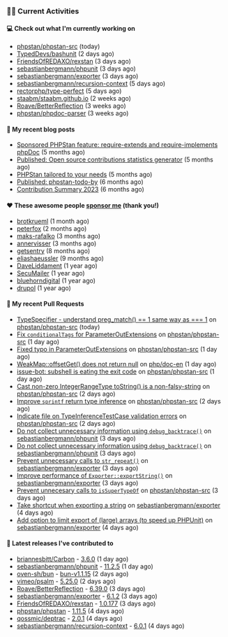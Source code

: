 ### 👨‍💻 Current Activities


#### 💻 Check out what I'm currently working on

- [phpstan/phpstan-src](https://github.com/phpstan/phpstan-src) (today)
- [TypedDevs/bashunit](https://github.com/TypedDevs/bashunit) (2 days ago)
- [FriendsOfREDAXO/rexstan](https://github.com/FriendsOfREDAXO/rexstan) (3 days ago)
- [sebastianbergmann/phpunit](https://github.com/sebastianbergmann/phpunit) (3 days ago)
- [sebastianbergmann/exporter](https://github.com/sebastianbergmann/exporter) (3 days ago)
- [sebastianbergmann/recursion-context](https://github.com/sebastianbergmann/recursion-context) (5 days ago)
- [rectorphp/type-perfect](https://github.com/rectorphp/type-perfect) (5 days ago)
- [staabm/staabm.github.io](https://github.com/staabm/staabm.github.io) (2 weeks ago)
- [Roave/BetterReflection](https://github.com/Roave/BetterReflection) (3 weeks ago)
- [phpstan/phpdoc-parser](https://github.com/phpstan/phpdoc-parser) (3 weeks ago)


#### 📜 My recent blog posts

- [Sponsored PHPStan feature: require-extends and require-implements phpDoc](https://staabm.github.io/2024/01/15/phpstan-require-extends-implements.html) (5 months ago)
- [Published: Open source contributions statistics generator](https://staabm.github.io/2024/01/10/oss-contribs-published.html) (5 months ago)
- [PHPStan tailored to your needs](https://staabm.github.io/2024/01/01/phpstan-customizing.html) (5 months ago)
- [Published: phpstan-todo-by](https://staabm.github.io/2023/12/17/phpstan-todo-by-published.html) (6 months ago)
- [Contribution Summary 2023](https://staabm.github.io/2023/12/07/contribution-summary-2023.html) (6 months ago)


#### ❤️ These awesome people [sponsor me](https://github.com/sponsors/staabm) (thank you!)

- [brotkrueml](https://github.com/brotkrueml) (1 month ago)
- [peterfox](https://github.com/peterfox) (2 months ago)
- [maks-rafalko](https://github.com/maks-rafalko) (3 months ago)
- [annervisser](https://github.com/annervisser) (3 months ago)
- [getsentry](https://github.com/getsentry) (8 months ago)
- [eliashaeussler](https://github.com/eliashaeussler) (9 months ago)
- [DaveLiddament](https://github.com/DaveLiddament) (1 year ago)
- [SecuMailer](https://github.com/SecuMailer) (1 year ago)
- [bluehorndigital](https://github.com/bluehorndigital) (1 year ago)
- [drupol](https://github.com/drupol) (1 year ago)


#### 🔨 My recent Pull Requests

- [TypeSpecifier - understand preg_match() == 1 same way as === 1](https://github.com/phpstan/phpstan-src/pull/3175) on [phpstan/phpstan-src](https://github.com/phpstan/phpstan-src) (today)
- [Fix `conditionalTags` for ParameterOutExtensions](https://github.com/phpstan/phpstan-src/pull/3173) on [phpstan/phpstan-src](https://github.com/phpstan/phpstan-src) (1 day ago)
- [Fixed typo in ParameterOutExtensions](https://github.com/phpstan/phpstan-src/pull/3172) on [phpstan/phpstan-src](https://github.com/phpstan/phpstan-src) (1 day ago)
- [WeakMap::offsetGet() does not return null](https://github.com/php/doc-en/pull/3463) on [php/doc-en](https://github.com/php/doc-en) (1 day ago)
- [issue-bot: subshell is eating the exit code](https://github.com/phpstan/phpstan-src/pull/3171) on [phpstan/phpstan-src](https://github.com/phpstan/phpstan-src) (1 day ago)
- [Cast non-zero IntegerRangeType toString() is a non-falsy-string](https://github.com/phpstan/phpstan-src/pull/3170) on [phpstan/phpstan-src](https://github.com/phpstan/phpstan-src) (2 days ago)
- [Improve `sprintf` return type inference](https://github.com/phpstan/phpstan-src/pull/3168) on [phpstan/phpstan-src](https://github.com/phpstan/phpstan-src) (2 days ago)
- [Indicate file on TypeInferenceTestCase validation errors](https://github.com/phpstan/phpstan-src/pull/3166) on [phpstan/phpstan-src](https://github.com/phpstan/phpstan-src) (2 days ago)
- [Do not collect unnecessary information using `debug_backtrace()`](https://github.com/sebastianbergmann/phpunit/pull/5871) on [sebastianbergmann/phpunit](https://github.com/sebastianbergmann/phpunit) (3 days ago)
- [Do not collect unnecessary information using `debug_backtrace()`](https://github.com/sebastianbergmann/phpunit/pull/5870) on [sebastianbergmann/phpunit](https://github.com/sebastianbergmann/phpunit) (3 days ago)
- [Prevent unnecessary calls to `str_repeat()`](https://github.com/sebastianbergmann/exporter/pull/65) on [sebastianbergmann/exporter](https://github.com/sebastianbergmann/exporter) (3 days ago)
- [Improve performance of `Exporter::exportString()`](https://github.com/sebastianbergmann/exporter/pull/64) on [sebastianbergmann/exporter](https://github.com/sebastianbergmann/exporter) (3 days ago)
- [Prevent unnecesary calls to `isSuperTypeOf`](https://github.com/phpstan/phpstan-src/pull/3164) on [phpstan/phpstan-src](https://github.com/phpstan/phpstan-src) (3 days ago)
- [Take shortcut when exporting a string](https://github.com/sebastianbergmann/exporter/pull/60) on [sebastianbergmann/exporter](https://github.com/sebastianbergmann/exporter) (4 days ago)
- [Add option to limit export of (large) arrays (to speed up PHPUnit)](https://github.com/sebastianbergmann/exporter/pull/59) on [sebastianbergmann/exporter](https://github.com/sebastianbergmann/exporter) (4 days ago)


#### 🔭 Latest releases I've contributed to

- [briannesbitt/Carbon](https://github.com/briannesbitt/Carbon) - [3.6.0](https://github.com/briannesbitt/Carbon/releases/tag/3.6.0) (1 day ago)
- [sebastianbergmann/phpunit](https://github.com/sebastianbergmann/phpunit) - [11.2.5](https://github.com/sebastianbergmann/phpunit/releases/tag/11.2.5) (1 day ago)
- [oven-sh/bun](https://github.com/oven-sh/bun) - [bun-v1.1.15](https://github.com/oven-sh/bun/releases/tag/bun-v1.1.15) (2 days ago)
- [vimeo/psalm](https://github.com/vimeo/psalm) - [5.25.0](https://github.com/vimeo/psalm/releases/tag/5.25.0) (2 days ago)
- [Roave/BetterReflection](https://github.com/Roave/BetterReflection) - [6.39.0](https://github.com/Roave/BetterReflection/releases/tag/6.39.0) (3 days ago)
- [sebastianbergmann/exporter](https://github.com/sebastianbergmann/exporter) - [6.1.2](https://github.com/sebastianbergmann/exporter/releases/tag/6.1.2) (3 days ago)
- [FriendsOfREDAXO/rexstan](https://github.com/FriendsOfREDAXO/rexstan) - [1.0.177](https://github.com/FriendsOfREDAXO/rexstan/releases/tag/1.0.177) (3 days ago)
- [phpstan/phpstan](https://github.com/phpstan/phpstan) - [1.11.5](https://github.com/phpstan/phpstan/releases/tag/1.11.5) (4 days ago)
- [qossmic/deptrac](https://github.com/qossmic/deptrac) - [2.0.1](https://github.com/qossmic/deptrac/releases/tag/2.0.1) (4 days ago)
- [sebastianbergmann/recursion-context](https://github.com/sebastianbergmann/recursion-context) - [6.0.1](https://github.com/sebastianbergmann/recursion-context/releases/tag/6.0.1) (4 days ago)
